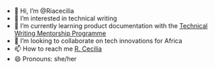 - 👋 Hi, I’m @Riacecilia
- 👀 I’m interested in technical writing
- 🌱 I’m currently learning product documentation with the [Technical Writing Mentorship Programme](https://technicalwritingmp.com/)
- 💞️ I’m looking to collaborate on tech innovations for Africa
- 📫 How to reach me [R. Cecilia](www.linkedin.com/in/r-cecilia-a56575305)
- 😄 Pronouns: she/her

<!---
Riacecilia/Riacecilia is a ✨ special ✨ repository because its `README.md` (this file) appears on your GitHub profile.
You can click the Preview link to take a look at your changes.
--->
